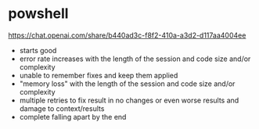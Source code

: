 # powshell

https://chat.openai.com/share/b440ad3c-f8f2-410a-a3d2-d117aa4004ee

- starts good
- error rate increases with the length of the session and code size and/or complexity
- unable to remember fixes and keep them applied
- "memory loss" with the length of the session and code size and/or complexity
- multiple retries to fix result in no changes or even worse results and damage to context/results
- complete falling apart by the end

